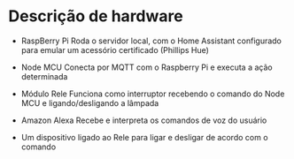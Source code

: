 # Descrição de hardware


 - RaspBerry Pi
    Roda o servidor local, com o Home Assistant configurado para emular um acessório certificado (Phillips Hue)

- Node MCU
    Conecta por MQTT com o Raspberry Pi e executa a ação determinada
    
- Módulo Rele
    Funciona como interruptor recebendo o comando do Node MCU e ligando/desligando a lâmpada
    
- Amazon Alexa
    Recebe e interpreta os comandos de voz do usuário
    
- Um dispositivo ligado ao Rele para ligar e desligar de acordo com o comando
